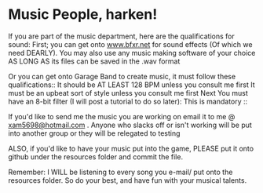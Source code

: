 # Music People, harken!

If you are part of the music department, here are the qualifications for sound:
First; you can get onto www.bfxr.net for sound effects (Of which we need DEARLY).
You may also use any music making software of your choice AS LONG AS its files can be saved in the .wav format

Or you can get onto Garage Band to create music, it must follow these qualifications::
  It should be AT LEAST 128 BPM unless you consult me first
  It must be an upbeat sort of style unless you consult me first 
  Next You must have an 8-bit filter (I will post a tutorial to do so later): This is mandatory
  ::

If you'd like to send me the music you are working on email it to me @ xam5698@hotmail.com .
Anyone who slacks off or isn't working will be put into another group or they will be relegated to testing

ALSO, if you'd like to have your music put into the game, PLEASE put it onto github under the resources folder and commit the file.

Remember: I WILL be listening to every song you e-mail/ put onto the resources folder. So do your best, and have fun with your musical talents.
